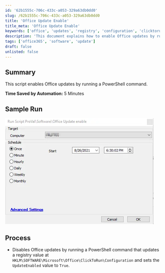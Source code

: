 ```yaml
---
id: '62b1555c-706c-433c-a053-329a63db0dd0'
slug: /62b1555c-706c-433c-a053-329a63db0dd0
title: 'Office Update Enable'
title_meta: 'Office Update Enable'
keywords: ['office', 'updates', 'registry', 'configuration', 'clicktorun']
description: 'This document explains how to enable Office updates by running a PowerShell command that modifies a specific registry value. The script updates the registry key to allow for automatic updates, saving time and ensuring that your Office applications are always up to date.'
tags: ['office365', 'software', 'update']
draft: false
unlisted: false
---
```


## Summary

This script enables Office updates by running a PowerShell command.  

**Time Saved by Automation:** 5 Minutes

## Sample Run

![Sample Run](../../../static/img/docs/62b1555c-706c-433c-a053-329a63db0dd0/image_1.webp)

## Process

- Disables Office updates by running a PowerShell command that updates a registry value at `HKLM\SOFTWARE\Microsoft\Office\ClickToRun\Configuration` and sets the `UpdateEnabled` value to `True`.